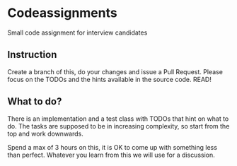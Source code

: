 # Codeassignments
Small code assignment for interview candidates

## Instruction
Create a branch of this, do your changes and issue a Pull Request. 
Please focus on the TODOs and the hints available in the source code. 
READ!

## What to do? 
There is an implementation and a test class with TODOs that hint on what to do. 
The tasks are supposed to be in increasing complexity, so start from the top and work downwards. 

Spend a max of 3 hours on this, it is OK to come up with something less than perfect. Whatever you
learn from this we will use for a discussion. 


